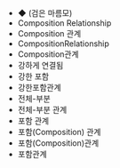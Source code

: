 ﻿- ◆ (검은 마름모)
- Composition Relationship
- Composition 관계
- CompositionRelationship
- Composition관계
- 강하게 연결됨
- 강한 포함
- 강한포함관계
- 전체-부분
- 전체-부분 관계
- 포함 관계
- 포함(Composition) 관계
- 포함(Composition)관계
- 포함관계
